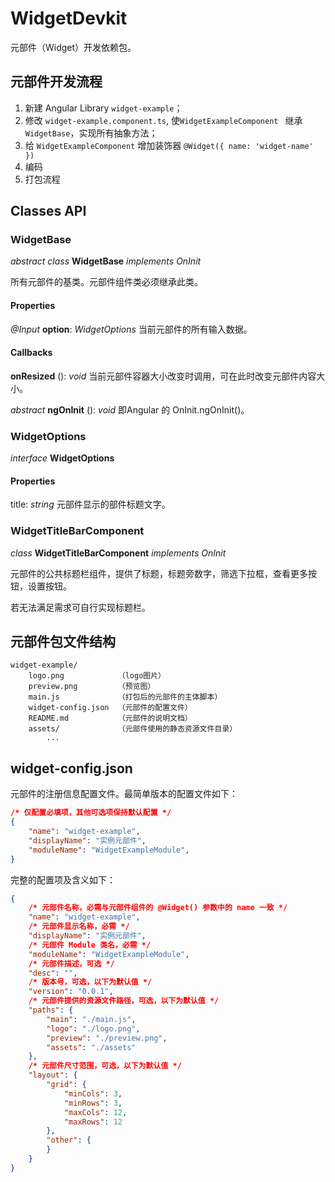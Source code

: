 # WidgetDevkit

元部件（Widget）开发依赖包。



## 元部件开发流程

1. 新建 Angular Library `widget-example`；
2. 修改 `widget-example.component.ts`, 使`WidgetExampleComponent ` 继承 `WidgetBase`，实现所有抽象方法；
3. 给 `WidgetExampleComponent` 增加装饰器 `@Widget({ name: 'widget-name' })`
4. 编码
5. 打包流程



## Classes API

### WidgetBase

*abstract* *class* **WidgetBase** *implements* *OnInit*

所有元部件的基类。元部件组件类必须继承此类。

#### Properties

*@Input* **option**: *WidgetOptions* 当前元部件的所有输入数据。

#### Callbacks

**onResized** (): *void* 当前元部件容器大小改变时调用，可在此时改变元部件内容大小。

*abstract* **ngOnInit** (): *void* 即Angular 的 OnInit.ngOnInit()。



### WidgetOptions

*interface* **WidgetOptions**

#### Properties

title: *string* 元部件显示的部件标题文字。



### WidgetTitleBarComponent

*class* **WidgetTitleBarComponent** *implements* *OnInit*

元部件的公共标题栏组件，提供了标题，标题旁数字，筛选下拉框，查看更多按钮，设置按钮。

若无法满足需求可自行实现标题栏。





## 元部件包文件结构

```
widget-example/
	logo.png			（logo图片）
	preview.png			（预览图）
	main.js				（打包后的元部件的主体脚本）
	widget-config.json	（元部件的配置文件）
	README.md			（元部件的说明文档）
	assets/				（元部件使用的静态资源文件目录）
		...
```



## widget-config.json

元部件的注册信息配置文件。最简单版本的配置文件如下：

```json
/* 仅配置必填项，其他可选项保持默认配置 */
{
	"name": "widget-example",
    "displayName": "实例元部件",
    "moduleName": "WidgetExampleModule",
}
```

完整的配置项及含义如下：

```json
{
    /* 元部件名称，必需与元部件组件的 @Widget() 参数中的 name 一致 */
	"name": "widget-example",
    /* 元部件显示名称，必需 */
    "displayName": "实例元部件",
    /* 元部件 Module 类名，必需 */
    "moduleName": "WidgetExampleModule",
    /* 元部件描述，可选 */
    "desc": "",
    /* 版本号，可选，以下为默认值 */
    "version": "0.0.1",
    /* 元部件提供的资源文件路径，可选，以下为默认值 */
    "paths": {
        "main": "./main.js", 
        "logo": "./logo.png",
        "preview": "./preview.png",
        "assets": "./assets"
    },
    /* 元部件尺寸范围，可选，以下为默认值 */
    "layout": {
        "grid": {
            "minCols": 3,
            "minRows": 3,
            "maxCols": 12,
            "maxRows": 12
        },
        "other": {
        }
    }
}
```

